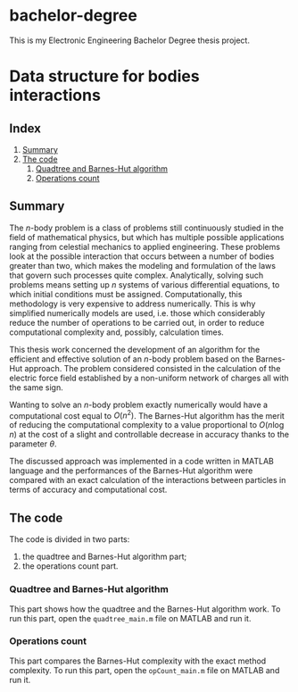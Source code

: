 # bachelor-degree
This is my Electronic Engineering Bachelor Degree thesis project.

# Data structure for bodies interactions

## Index
1. [Summary](#summary)
2. [The code](#code)
	1. [Quadtree and Barnes-Hut algorithm](#quadtree_barnes-hut)
	2. [Operations count](#operations_count)

<a name = "summary"></a>
## Summary
The $n$-body problem is a class of problems still continuously studied in the field of mathematical physics, but which has multiple possible applications ranging from celestial mechanics to applied engineering. These problems look at the possible interaction that occurs between a number of bodies greater than two, which makes the modeling and formulation of the laws that govern such processes quite complex. Analytically, solving such problems means setting up $n$ systems of various differential equations, to which initial conditions must be assigned. Computationally, this methodology is very expensive to address numerically. This is why simplified numerically models are used, i.e. those which considerably reduce the number of operations to be carried out, in order to reduce computational complexity and, possibly, calculation times.

This thesis work concerned the development of an algorithm for the efficient and effective solution of an $n$-body problem based on the Barnes-Hut approach. The problem considered consisted in the calculation of the electric force field established by a non-uniform network of charges all with the same sign.

Wanting to solve an $n$-body problem exactly numerically would have a computational cost equal to $O(n^2)$. The Barnes-Hut algorithm has the merit of reducing the computational complexity to a value proportional to $O(n \log{n})$ at the cost of a slight and controllable decrease in accuracy thanks to the parameter $\theta$.

The discussed approach was implemented in a code written in MATLAB language and the performances of the Barnes-Hut algorithm were compared with an exact calculation of the interactions between particles in terms of accuracy and computational cost.

<a name = "code"></a>
## The code
The code is divided in two parts:
1. the quadtree and Barnes-Hut algorithm part;
2. the operations count part.

<a name = "quadtree_barnes"></a>
### Quadtree and Barnes-Hut algorithm
This part shows how the quadtree and the Barnes-Hut algorithm work. To run this part, open the `quadtree_main.m` file on MATLAB and run it.

<a name = "operations_count"></a>
### Operations count
This part compares the Barnes-Hut complexity with the exact method complexity. To run this part, open the `opCount_main.m` file on MATLAB and run it.
